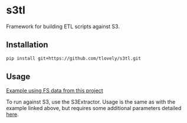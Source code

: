 # s3tl

Framework for building ETL scripts against S3.

## Installation

```bash
pip install git+https://github.com/tlovely/s3tl.git
```

## Usage

[Example using FS data from this project](example.py)

To run against S3, use the S3Extractor. Usage is the same as with the example linked above, but requires some additional parameters detailed [here](s3tl/extract.py#L17-L20).
